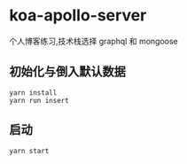 # koa-apollo-server

个人博客练习,技术栈选择 graphql 和 mongoose

## 初始化与倒入默认数据

```
yarn install
yarn run insert
```

## 启动

```
yarn start
```
